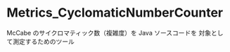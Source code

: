 Metrics_CyclomaticNumberCounter
=======================
McCabe のサイクロマティック数（複雑度）を Java ソースコードを
対象として測定するためのツール
